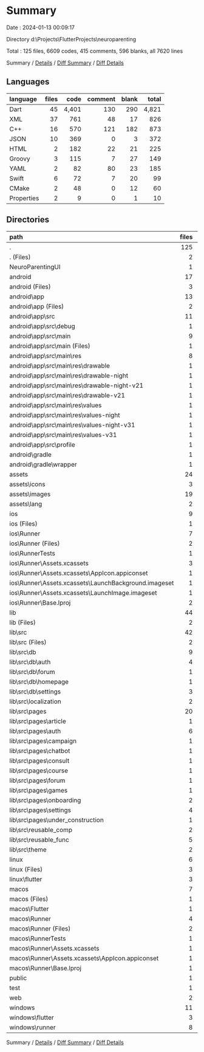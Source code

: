 # Summary

Date : 2024-01-13 00:09:17

Directory d:\\Projects\\FlutterProjects\\neuroparenting

Total : 125 files,  6609 codes, 415 comments, 596 blanks, all 7620 lines

Summary / [Details](details.md) / [Diff Summary](diff.md) / [Diff Details](diff-details.md)

## Languages
| language | files | code | comment | blank | total |
| :--- | ---: | ---: | ---: | ---: | ---: |
| Dart | 45 | 4,401 | 130 | 290 | 4,821 |
| XML | 37 | 761 | 48 | 17 | 826 |
| C++ | 16 | 570 | 121 | 182 | 873 |
| JSON | 10 | 369 | 0 | 3 | 372 |
| HTML | 2 | 182 | 22 | 21 | 225 |
| Groovy | 3 | 115 | 7 | 27 | 149 |
| YAML | 2 | 82 | 80 | 23 | 185 |
| Swift | 6 | 72 | 7 | 20 | 99 |
| CMake | 2 | 48 | 0 | 12 | 60 |
| Properties | 2 | 9 | 0 | 1 | 10 |

## Directories
| path | files | code | comment | blank | total |
| :--- | ---: | ---: | ---: | ---: | ---: |
| . | 125 | 6,609 | 415 | 596 | 7,620 |
| . (Files) | 2 | 82 | 80 | 23 | 185 |
| NeuroParentingUI | 1 | 38 | 0 | 1 | 39 |
| android | 17 | 269 | 53 | 40 | 362 |
| android (Files) | 3 | 59 | 2 | 14 | 75 |
| android\\app | 13 | 205 | 51 | 25 | 281 |
| android\\app (Files) | 2 | 90 | 5 | 13 | 108 |
| android\\app\\src | 11 | 115 | 46 | 12 | 173 |
| android\\app\\src\\debug | 1 | 3 | 4 | 1 | 8 |
| android\\app\\src\\main | 9 | 109 | 38 | 10 | 157 |
| android\\app\\src\\main (Files) | 1 | 17 | 6 | 2 | 25 |
| android\\app\\src\\main\\res | 8 | 92 | 32 | 8 | 132 |
| android\\app\\src\\main\\res\\drawable | 1 | 9 | 0 | 1 | 10 |
| android\\app\\src\\main\\res\\drawable-night | 1 | 9 | 0 | 1 | 10 |
| android\\app\\src\\main\\res\\drawable-night-v21 | 1 | 9 | 0 | 1 | 10 |
| android\\app\\src\\main\\res\\drawable-v21 | 1 | 9 | 0 | 1 | 10 |
| android\\app\\src\\main\\res\\values | 1 | 13 | 9 | 1 | 23 |
| android\\app\\src\\main\\res\\values-night | 1 | 13 | 9 | 1 | 23 |
| android\\app\\src\\main\\res\\values-night-v31 | 1 | 15 | 7 | 1 | 23 |
| android\\app\\src\\main\\res\\values-v31 | 1 | 15 | 7 | 1 | 23 |
| android\\app\\src\\profile | 1 | 3 | 4 | 1 | 8 |
| android\\gradle | 1 | 5 | 0 | 1 | 6 |
| android\\gradle\\wrapper | 1 | 5 | 0 | 1 | 6 |
| assets | 24 | 219 | 0 | 1 | 220 |
| assets\\icons | 3 | 100 | 0 | 1 | 101 |
| assets\\images | 19 | 97 | 0 | 0 | 97 |
| assets\\lang | 2 | 22 | 0 | 0 | 22 |
| ios | 9 | 295 | 4 | 12 | 311 |
| ios (Files) | 1 | 7 | 0 | 0 | 7 |
| ios\\Runner | 7 | 281 | 2 | 8 | 291 |
| ios\\Runner (Files) | 2 | 13 | 0 | 3 | 16 |
| ios\\RunnerTests | 1 | 7 | 2 | 4 | 13 |
| ios\\Runner\\Assets.xcassets | 3 | 200 | 0 | 3 | 203 |
| ios\\Runner\\Assets.xcassets\\AppIcon.appiconset | 1 | 122 | 0 | 1 | 123 |
| ios\\Runner\\Assets.xcassets\\LaunchBackground.imageset | 1 | 22 | 0 | 1 | 23 |
| ios\\Runner\\Assets.xcassets\\LaunchImage.imageset | 1 | 56 | 0 | 1 | 57 |
| ios\\Runner\\Base.lproj | 2 | 68 | 2 | 2 | 72 |
| lib | 44 | 4,387 | 120 | 283 | 4,790 |
| lib (Files) | 2 | 132 | 13 | 16 | 161 |
| lib\\src | 42 | 4,255 | 107 | 267 | 4,629 |
| lib\\src (Files) | 2 | 345 | 4 | 22 | 371 |
| lib\\src\\db | 9 | 197 | 30 | 44 | 271 |
| lib\\src\\db\\auth | 4 | 114 | 25 | 25 | 164 |
| lib\\src\\db\\forum | 1 | 0 | 1 | 0 | 1 |
| lib\\src\\db\\homepage | 1 | 14 | 1 | 4 | 19 |
| lib\\src\\db\\settings | 3 | 69 | 3 | 15 | 87 |
| lib\\src\\localization | 2 | 40 | 0 | 14 | 54 |
| lib\\src\\pages | 20 | 3,453 | 72 | 150 | 3,675 |
| lib\\src\\pages\\article | 1 | 484 | 2 | 32 | 518 |
| lib\\src\\pages\\auth | 6 | 1,379 | 39 | 46 | 1,464 |
| lib\\src\\pages\\campaign | 1 | 0 | 0 | 1 | 1 |
| lib\\src\\pages\\chatbot | 1 | 0 | 0 | 1 | 1 |
| lib\\src\\pages\\consult | 1 | 0 | 1 | 0 | 1 |
| lib\\src\\pages\\course | 1 | 0 | 1 | 0 | 1 |
| lib\\src\\pages\\forum | 1 | 327 | 4 | 11 | 342 |
| lib\\src\\pages\\games | 1 | 0 | 1 | 0 | 1 |
| lib\\src\\pages\\onboarding | 2 | 199 | 8 | 11 | 218 |
| lib\\src\\pages\\settings | 4 | 943 | 15 | 42 | 1,000 |
| lib\\src\\pages\\under_construction | 1 | 121 | 1 | 6 | 128 |
| lib\\src\\reusable_comp | 2 | 56 | 0 | 8 | 64 |
| lib\\src\\reusable_func | 5 | 116 | 1 | 21 | 138 |
| lib\\src\\theme | 2 | 48 | 0 | 8 | 56 |
| linux | 6 | 127 | 27 | 44 | 198 |
| linux (Files) | 3 | 86 | 18 | 27 | 131 |
| linux\\flutter | 3 | 41 | 9 | 17 | 67 |
| macos | 7 | 471 | 5 | 15 | 491 |
| macos (Files) | 1 | 7 | 0 | 0 | 7 |
| macos\\Flutter | 1 | 26 | 3 | 4 | 33 |
| macos\\Runner | 4 | 431 | 0 | 7 | 438 |
| macos\\Runner (Files) | 2 | 20 | 0 | 6 | 26 |
| macos\\RunnerTests | 1 | 7 | 2 | 4 | 13 |
| macos\\Runner\\Assets.xcassets | 1 | 68 | 0 | 0 | 68 |
| macos\\Runner\\Assets.xcassets\\AppIcon.appiconset | 1 | 68 | 0 | 0 | 68 |
| macos\\Runner\\Base.lproj | 1 | 343 | 0 | 1 | 344 |
| public | 1 | 79 | 6 | 5 | 90 |
| test | 1 | 14 | 10 | 7 | 31 |
| web | 2 | 138 | 16 | 16 | 170 |
| windows | 11 | 490 | 94 | 149 | 733 |
| windows\\flutter | 3 | 62 | 9 | 17 | 88 |
| windows\\runner | 8 | 428 | 85 | 132 | 645 |

Summary / [Details](details.md) / [Diff Summary](diff.md) / [Diff Details](diff-details.md)